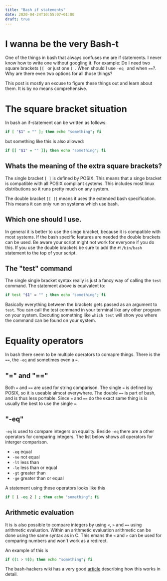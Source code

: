 ```yaml
---
title: "Bash if statements"
date: 2020-04-24T10:55:07+01:00
draft: true
---
```


# I wanna be the very Bash-t

One of the things in bash that always confuses me are if statements. I never know how to write one without googling it.
For example: Do I need two square brackets `[[ ` or just one `[ `. When should I use `-eq ` and when `==`?. Why are there even two options for all those things?

This post is mostly an excuse to figure these things out and learn about them. It is by no means comprehensive.

# The square bracket situation
In bash an if-statement can be written as follows:

```bash
if [ "$1" = "" ]; then echo "something"; fi
```

but something like this is also allowed:
```bash
if [[ "$1" = "" ]]; then echo "something"; fi
```

## Whats the meaning of the extra square brackets?

The single bracket `[ ]` is defined by POSIX. This means that a singe bracket is compatible with all POSIX compliant systems.
This includes most linux distributions so it runs pretty much on any system.

The double bracket `[[ ]]` means it uses the extended bash specification. This means it can only run on systems which use bash. 

## Which one should I use.
In general it is better to use the singe bracket, because it is compatible with most systems.
If the bash specific features are needed the double brackets can be used. Be aware your script might not work for everyone if you do this.
If you use the double brackets be sure to add the `#!/bin/bash` statement to the top of your script.

##  The "test" command
The single single bracket syntax really is just a fancy way of calling the `test` command. The statement above is equivalent to:

```bash
if test "$1" = "" ; then echo "something"; fi
```

Basically everything between the brackets gets passed as an argument to `test`. You can call the test command in your terminal like any other program on your system. Executing something like `which test` will show you where the command can be found on your system.

# Equality operators
In bash there seem to be multiple operators to comapre things. There is the `==`, the `-eq` and sometimes even a `=`.

## "=" and "=="
Both `=` and `==` are used for string comparison. The single `=` is defined by POSIX, so it is useable almost everywhere. The double `==` is part of bash, and is thus less portable. Since `=` and `==` do the exact same thing is is usually the best to use the single `=`.

## "-eq"
`-eq` is used to compare integers on equality. Beside `-eq` there are a other operators for comparing integers. The list below shows all operators for interger comparison.

- `-eq` equal
- `-ne` not equal
- `-lt` less than
- `-le` less than or equal
- `-gt` greater than
- `-ge` greater than or equal

A statement using these operators looks like this
```bash
if [ 1 -eq 2 ] ; then echo "something"; fi
```

## Arithmetic evaluation
It is is also possible to compare integers by using `<`, `>` and `==` using arithmetic evaluation. Within an arithmetic evaluation arithmetic can be done using the same syntax as in C. This emans the `<` and `>` can be used for comparing numbers and won't work as a redirect.

An example of this is
```bash
if ((1 > 9)); then echo "something"; fi
```
The bash-hackers wiki has a very good [article][0] describing how this works in detail. 



[0]: https://wiki.bash-hackers.org/syntax/arith_expr